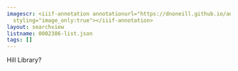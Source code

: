 ```yaml
---
imagescr: <iiif-annotation annotationurl="https://dnoneill.github.io/annotate/annotations/0002386-2.json"
  styling="image_only:true"></iiif-annotation>
layout: searchview
listname: 0002386-list.json
tags: []
---
```

Hill Library?